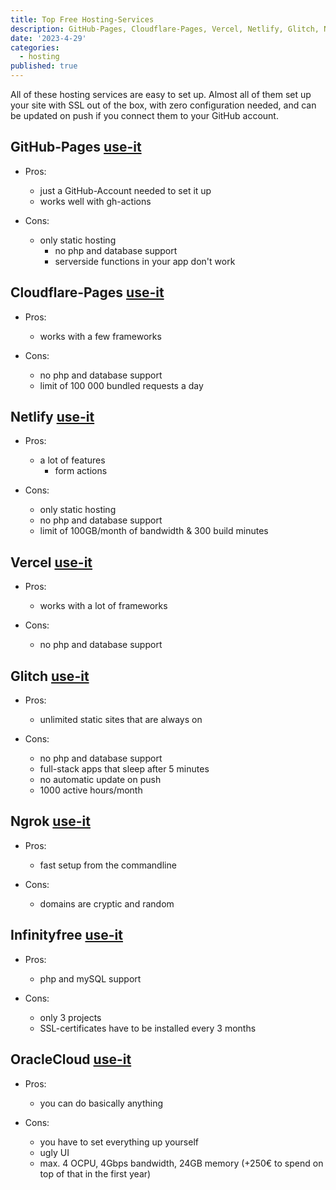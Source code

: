 ```yaml
---
title: Top Free Hosting-Services
description: GitHub-Pages, Cloudflare-Pages, Vercel, Netlify, Glitch, Ngrok, Infinityfree, OracleCloud
date: '2023-4-29'
categories:
  - hosting
published: true
---
```


All of these hosting services are easy to set up.
Almost all of them set up your site with SSL out of the box, with zero configuration needed, and can be updated on push if you connect them to your GitHub account.

## GitHub-Pages [use-it](https://pages.github.com/)

* Pros:
  * just a GitHub-Account needed to set it up
  * works well with gh-actions

* Cons:
  * only static hosting
    * no php and database support
    * serverside functions in your app don't work

## Cloudflare-Pages [use-it](https://pages.cloudflare.com/)

* Pros:
  * works with a few frameworks

* Cons:
  * no php and database support
  * limit of 100 000 bundled requests a day

## Netlify [use-it](https://www.netlify.com/pricing/)

* Pros:
  * a lot of features
    * form actions

* Cons:
  * only static hosting
  * no php and database support
  * limit of 100GB/month of bandwidth & 300 build minutes

## Vercel [use-it](https://vercel.com/pricing)

* Pros:
  * works with a lot of frameworks

* Cons:
  * no php and database support

## Glitch [use-it](https://glitch.com/pricing)

* Pros:
  * unlimited static sites that are always on

* Cons:
  * no php and database support
  * full-stack apps that sleep after 5 minutes
  * no automatic update on push
  * 1000 active hours/month

## Ngrok [use-it](https://ngrok.com/pricing)

* Pros:
  * fast setup from the commandline

* Cons:
  * domains are cryptic and random

## Infinityfree [use-it](https://www.infinityfree.net/)

* Pros:
  * php and mySQL support

* Cons:
  * only 3 projects
  * SSL-certificates have to be installed every 3 months

## OracleCloud [use-it](https://www.oracle.com/en/cloud/)

* Pros:
  * you can do basically anything

* Cons:
  * you have to set everything up yourself
  * ugly UI
  * max. 4 OCPU, 4Gbps bandwidth, 24GB memory (+250€ to spend on top of that in the first year)
